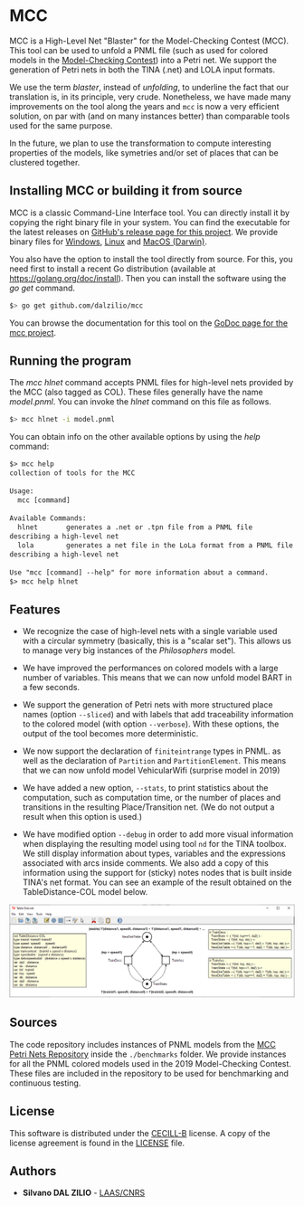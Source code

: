 # MCC

MCC is a High-Level Net "Blaster" for the Model-Checking Contest (MCC). This
tool can be used to unfold a PNML file (such as used for colored models in the
[Model-Checking Contest](https://mcc.lip6.fr/)) into a Petri net. We support the
generation of Petri nets in both the TINA (.net) and LOLA input formats.

We use the term *blaster*, instead of *unfolding*, to underline the fact that
our translation is, in its principle, very crude. Nonetheless, we have made many
improvements on the tool along the years and ```mcc``` is now a very efficient
solution, on par with (and on many instances better) than comparable tools used
for the same purpose.

In the future, we plan to use the transformation to compute interesting
properties of the models, like symetries and/or set of places that can be
clustered together.

## Installing MCC or building it from source

MCC is a classic Command-Line Interface tool. You can directly install it by
copying the right binary file in your system. You can find the executable for
the latest releases on [GitHub's release page for this
project](https://github.com/dalzilio/mcc/releases). We provide binary files for
[Windows](https://github.com/dalzilio/mcc/releases/download/v1.0.0/mcc.exe),
[Linux](https://github.com/dalzilio/mcc/releases/download/v1.0.0/mcc-linux) and
[MacOS
(Darwin)](https://github.com/dalzilio/mcc/releases/download/v1.0.0/mcc-darwin).

You also have the option to install the tool directly from source. For this, you
need first to install a recent Go distribution (available at
<https://golang.org/doc/install>). Then you can install the software using the
*go get* command.

```bash
$> go get github.com/dalzilio/mcc
```

You can browse the documentation for this tool on the [GoDoc page for the mcc
project](https://godoc.org/github.com/dalzilio/mcc).

## Running the program

The *mcc hlnet* command accepts PNML files for high-level nets provided by the MCC (also tagged as COL).
These files generally have the name *model.pnml*.
You can invoke the *hlnet* command on this file as follows.

```bash
$> mcc hlnet -i model.pnml
```

You can obtain info on the other available options by using the *help* command:

```text
$> mcc help
collection of tools for the MCC

Usage:
  mcc [command]

Available Commands:
  hlnet       generates a .net or .tpn file from a PNML file describing a high-level net
  lola        generates a net file in the LoLa format from a PNML file describing a high-level net

Use "mcc [command] --help" for more information about a command.
$> mcc help hlnet
```

## Features

* We recognize the case of high-level nets with a single variable used with a
  circular symmetry (basically, this is a "scalar set"). This allows us to
  manage very big instances of the *Philosophers* model.

* We have improved the performances on colored models with a large number of
  variables. This means that we can now unfold model BART in a few seconds.

* We support the generation of Petri nets with more structured place names
  (option ```--sliced```) and with labels that add traceability information to
  the colored model (with option ```--verbose```). With these options, the output
  of the tool becomes more deterministic.

* We now support the declaration of ```finiteintrange``` types in PNML. as well
  as the declaration of ```Partition``` and ```PartitionElement```. This means
  that we can now unfold model VehicularWifi (surprise model in 2019)

* We have added a new option, ```--stats```, to print statistics about the
  computation, such as computation time, or the number of places and transitions
  in the resulting Place/Transition net. (We do not output a result when this
  option is used.)

* We have modified option ```--debug``` in order to add more visual information
  when displaying the resulting model using tool ```nd``` for the TINA toolbox.
  We still display information about types, variables and the expressions
  associated with arcs inside comments. We also add a copy of this information
  using the support for (sticky) notes nodes that is built inside TINA's net
  format. You can see an example of the result obtained on the TableDistance-COL
  model below.
  
![TableDistance-COL model in nd](./docs/nd.png)

## Sources

The code repository includes instances of PNML models from the [MCC Petri Nets
Repository](https://pnrepository.lip6.fr/) inside the ```./benchmarks``` folder.
We provide instances for all the PNML colored models used in the 2019
Model-Checking Contest. These files are included in the repository to be used
for benchmarking and continuous testing.

## License

This software is distributed under the [CECILL-B](http://www.cecill.info)
license. A copy of the license agreement is found in the [LICENSE](./LICENSE)
file.

## Authors

* **Silvano DAL ZILIO** -  [LAAS/CNRS](https://www.laas.fr/)
